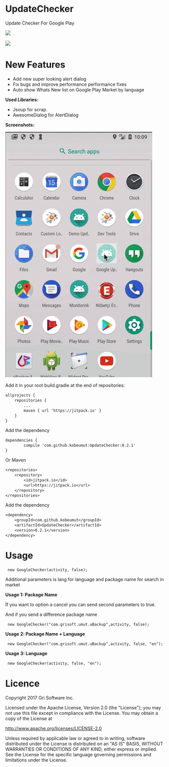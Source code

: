 # UpdateChecker
Update Checker For Google Play

![](/IntroPic/updatechecker.png)

[![](https://jitpack.io/v/kobeumut/UpdateChecker.svg)](https://jitpack.io/#kobeumut/UpdateChecker)

# New Features
* Add new super looking alert dialog
* Fix bugs and improve performance performance fixes
* Auto show Whats New list on Google Play Market by language

**Used Libraries:**

* Jsoup for scrap.
* AwesomeDialog for AlertDialog

**Screenshots:**

![](/IntroPic/updateChecker.gif)

Add it in your root build.gradle at the end of repositories:

	allprojects {
		repositories {
			...
			maven { url 'https://jitpack.io' }
		}
	}


Add the dependency

	dependencies {
	        compile 'com.github.kobeumut:UpdateChecker:0.2.1'
	}
  
  

Or Maven


	<repositories>
		<repository>
		    <id>jitpack.io</id>
		    <url>https://jitpack.io</url>
		</repository>
	</repositories>

 Add the dependency

	<dependency>
	    <groupId>com.github.kobeumut</groupId>
	    <artifactId>UpdateChecker</artifactId>
	    <version>0.2.1</version>
	</dependency>


# Usage


```
 new GoogleChecker(activity, false);
```

Additional parameters is lang for language and package name for search in market

**Usage 1: Package Name**

İf you want to option a cancel you can send second parameters to true.

And if you send a difference package name
```
 new GoogleChecker("com.grisoft.umut.uBackup",activity, false);
```

**Usage 2: Package Name + Language**

```
 new GoogleChecker("com.grisoft.umut.uBackup",activity, false, "en");
```

**Usage 3: Language**

```
 new GoogleChecker(activity, false, "en");
```



# Licence
Copyright 2017 Gri Software Inc.

Licensed under the Apache License, Version 2.0 (the "License");
you may not use this file except in compliance with the License.
You may obtain a copy of the License at

   http://www.apache.org/licenses/LICENSE-2.0

Unless required by applicable law or agreed to in writing, software
distributed under the License is distributed on an "AS IS" BASIS,
WITHOUT WARRANTIES OR CONDITIONS OF ANY KIND, either express or implied.
See the License for the specific language governing permissions and
limitations under the License.
